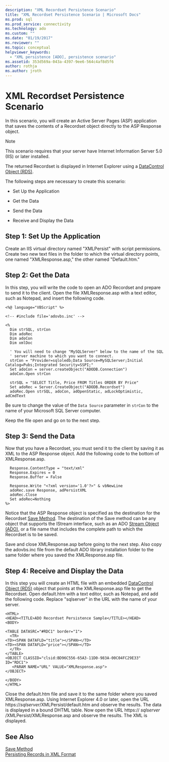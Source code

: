 ```yaml
---
description: "XML Recordset Persistence Scenario"
title: "XML Recordset Persistence Scenario | Microsoft Docs"
ms.prod: sql
ms.prod_service: connectivity
ms.technology: ado
ms.custom: ""
ms.date: "01/19/2017"
ms.reviewer: ""
ms.topic: conceptual
helpviewer_keywords: 
  - "XML persistence [ADO], persistence scenario"
ms.assetid: 353d569a-043a-4397-9ee6-564c4af8d5f6
author: rothja
ms.author: jroth
---
```

# XML Recordset Persistence Scenario
In this scenario, you will create an Active Server Pages (ASP) application that saves the contents of a Recordset object directly to the ASP Response object.  
  
> [!NOTE]
>  This scenario requires that your server have Internet Information Server 5.0 (IIS) or later installed.  
  
 The returned Recordset is displayed in Internet Explorer using a [DataControl Object (RDS)](../../reference/rds-api/datacontrol-object-rds.md).  
  
 The following steps are necessary to create this scenario:  
  
-   Set Up the Application  
  
-   Get the Data  
  
-   Send the Data  
  
-   Receive and Display the Data  
  
## Step 1: Set Up the Application  
 Create an IIS virtual directory named "XMLPersist" with script permissions. Create two new text files in the folder to which the virtual directory points, one named "XMLResponse.asp," the other named "Default.htm."  
  
## Step 2: Get the Data  
 In this step, you will write the code to open an ADO Recordset and prepare to send it to the client. Open the file XMLResponse.asp with a text editor, such as Notepad, and insert the following code.  
  
```  
<%@ language="VBScript" %>  
  
<!-- #include file='adovbs.inc' -->  
  
<%  
  Dim strSQL, strCon  
  Dim adoRec   
  Dim adoCon   
  Dim xmlDoc   
  
  ' You will need to change "MySQLServer" below to the name of the SQL   
  ' server machine to which you want to connect.  
  strCon = "Provider=sqloledb;Data Source=MySQLServer;Initial Catalog=Pubs;Integrated Security=SSPI;"  
  Set adoCon = server.createObject("ADODB.Connection")  
  adoCon.Open strCon  
  
  strSQL = "SELECT Title, Price FROM Titles ORDER BY Price"  
  Set adoRec = Server.CreateObject("ADODB.Recordset")  
  adoRec.Open strSQL, adoCon, adOpenStatic, adLockOptimistic, adCmdText  
```  
  
 Be sure to change the value of the `Data Source` parameter in `strCon` to the name of your Microsoft SQL Server computer.  
  
 Keep the file open and go on to the next step.  
  
## Step 3: Send the Data  
 Now that you have a Recordset, you must send it to the client by saving it as XML to the ASP Response object. Add the following code to the bottom of XMLResponse.asp.  
  
```  
  Response.ContentType = "text/xml"  
  Response.Expires = 0  
  Response.Buffer = False  
  
  Response.Write "<?xml version='1.0'?>" & vbNewLine  
  adoRec.save Response, adPersistXML  
  adoRec.Close  
  Set adoRec=Nothing  
%>  
```  
  
 Notice that the ASP Response object is specified as the destination for the Recordset [Save Method](../../reference/ado-api/save-method.md). The destination of the Save method can be any object that supports the IStream interface, such as an ADO [Stream Object (ADO)](../../reference/ado-api/stream-object-ado.md), or a file name that includes the complete path to which the Recordset is to be saved.  
  
 Save and close XMLResponse.asp before going to the next step. Also copy the adovbs.inc file from the default ADO library installation folder to the same folder where you saved the XMLResponse.asp file.  
  
## Step 4: Receive and Display the Data  
 In this step you will create an HTML file with an embedded [DataControl Object (RDS)](../../reference/rds-api/datacontrol-object-rds.md) object that points at the XMLResponse.asp file to get the Recordset. Open default.htm with a text editor, such as Notepad, and add the following code. Replace "sqlserver" in the URL with the name of your server.  
  
```  
<HTML>  
<HEAD><TITLE>ADO Recordset Persistence Sample</TITLE></HEAD>  
<BODY>  
  
<TABLE DATASRC="#RDC1" border="1">  
  <TR>  
<TD><SPAN DATAFLD="title"></SPAN></TD>  
<TD><SPAN DATAFLD="price"></SPAN></TD>  
  </TR>  
</TABLE>  
<OBJECT CLASSID="clsid:BD96C556-65A3-11D0-983A-00C04FC29E33" ID="RDC1">  
   <PARAM NAME="URL" VALUE="XMLResponse.asp">  
</OBJECT>  
  
</BODY>  
</HTML>  
```  
  
 Close the default.htm file and save it to the same folder where you saved XMLResponse.asp. Using Internet Explorer 4.0 or later, open the URL https://*sqlserver*/XMLPersist/default.htm and observe the results. The data is displayed in a bound DHTML table. Now open the URL https:// *sqlserver* /XMLPersist/XMLResponse.asp and observe the results. The XML is displayed.  
  
## See Also  
 [Save Method](../../reference/ado-api/save-method.md)   
 [Persisting Records in XML Format](./persisting-records-in-xml-format.md)
